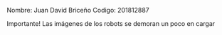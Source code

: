 Nombre: Juan David Briceño
Codigo: 201812887

Importante! Las imágenes de los robots se demoran un poco en cargar